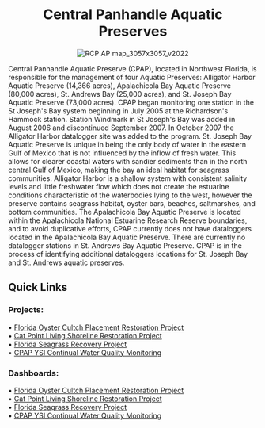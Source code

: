 <div align="center">

# Central Panhandle Aquatic Preserves
![RCP AP map_3057x3057_v2022](https://github.com/user-attachments/assets/c607f75a-4503-4ddc-845b-39a57f1c63d1)

</div>

Central Panhandle Aquatic Preserve (CPAP), located in Northwest Florida, is responsible for the management of four Aquatic Preserves: Alligator Harbor Aquatic Preserve (14,366 acres), Apalachicola Bay Aquatic Preserve (80,000 acres), St. Andrews Bay (25,000 acres), and St. Joseph Bay Aquatic Preserve (73,000 acres). CPAP began monitoring one station in the St Joseph's Bay system beginning in July 2005 at the Richardson's Hammock station. Station Windmark in St Joseph's Bay was added in August 2006 and discontinued September 2007. In October 2007 the Alligator Harbor datalogger site was added to the program. St. Joseph Bay Aquatic Preserve is unique in being the only body of water in the eastern Gulf of Mexico that is not influenced by the inflow of fresh water. This allows for clearer coastal waters with sandier sediments than in the north central Gulf of Mexico, making the bay an ideal habitat for seagrass communities. Alligator Harbor is a shallow system with consistent salinity levels and little freshwater flow which does not create the estuarine conditions characteristic of the waterbodies lying to the west, however the preserve contains seagrass habitat, oyster bars, beaches, saltmarshes, and bottom communities. The Apalachicola Bay Aquatic Preserve is located within the Apalachicola National Estuarine Research Reserve boundaries, and to avoid duplicative efforts, CPAP currently does not have dataloggers located in the Apalachicola Bay Aquatic Preserve. There are currently no datalogger stations in St. Andrews Bay Aquatic Preserve. CPAP is in the process of identifying additional dataloggers locations for St. Joseph Bay and St. Andrews aquatic preserves.

## Quick Links

### Projects:
• [Florida Oyster Cultch Placement Restoration Project](https://matt-law12.github.io/CPAP_NRDA_Oyster_Project/) <br />
• [Cat Point Living Shoreline Restoration Project](https://matt-law12.github.io/cpap_shore/) <br />
• [Florida Seagrass Recovery Project](https://matt-law12.github.io/cpap_seagrass/) <br />
• [CPAP YSI Continual Water Quality Monitoring](https://matt-law12.github.io/cpap_wq/) <br />

### Dashboards:
• [Florida Oyster Cultch Placement Restoration Project](https://app.powerbi.com/view?r=eyJrIjoiODhhZGQxZmYtYjYzYy00MTQ0LWI3M2EtZmE3NzdlODdlOGE3IiwidCI6ImI2MjAxOTYwLTQ1YmEtNGI3OC1iMDgwLWYxYzQzM2ZmNmUzNiIsImMiOjZ9) <br />
• [Cat Point Living Shoreline Restoration Project](https://app.powerbi.com/view?r=eyJrIjoiZDMzNzc2ZGUtZDM5NC00NzE4LWE3ZTQtZWJkOTIyNjMxZDA5IiwidCI6ImI2MjAxOTYwLTQ1YmEtNGI3OC1iMDgwLWYxYzQzM2ZmNmUzNiIsImMiOjZ9) <br />
• [Florida Seagrass Recovery Project](https://app.powerbi.com/view?r=eyJrIjoiZjUwZDkwZTctNzdlYi00MzY0LWE2NjQtOTY0NzQ5YWJlNGVjIiwidCI6ImI2MjAxOTYwLTQ1YmEtNGI3OC1iMDgwLWYxYzQzM2ZmNmUzNiIsImMiOjZ9) <br />
• [CPAP YSI Continual Water Quality Monitoring](https://app.powerbi.com/view?r=eyJrIjoiZGUzNTIyZGMtNjhjMy00NWVmLWJmMGItMmQ3ZWZjZTkxMjY5IiwidCI6ImI2MjAxOTYwLTQ1YmEtNGI3OC1iMDgwLWYxYzQzM2ZmNmUzNiIsImMiOjZ9) <br />
